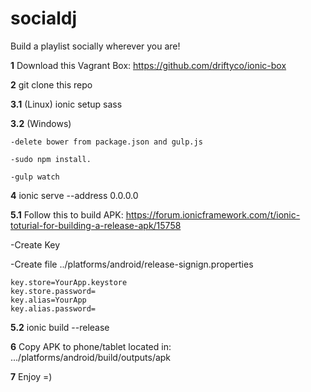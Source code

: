 # socialdj
Build a playlist socially wherever you are! 

**1** Download this Vagrant Box: https://github.com/driftyco/ionic-box

**2** git clone this repo

**3.1** (Linux) ionic setup sass

**3.2** (Windows) 
    
    -delete bower from package.json and gulp.js 
    
    -sudo npm install.
    
    -gulp watch
  
**4** ionic serve --address 0.0.0.0 

**5.1** Follow this to build APK: https://forum.ionicframework.com/t/ionic-toturial-for-building-a-release-apk/15758

  -Create Key

  -Create file ../platforms/android/release-signign.properties 

    key.store=YourApp.keystore
    key.store.password=
    key.alias=YourApp
    key.alias.password=

**5.2** ionic build --release

**6** Copy APK to phone/tablet located in: .../platforms/android/build/outputs/apk

**7** Enjoy =)
